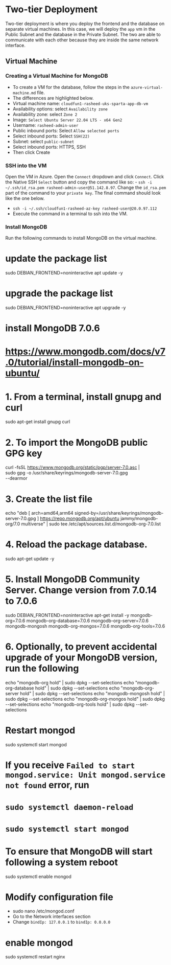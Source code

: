 # Two-tier Deployment

Two-tier deployment is where you deploy the frontend and the database on separate virtual machines. In this case, we will deploy the `app` vm in the Public Subnet and the database in the Private Subnet. The two are able to communicate with each other because they are inside the same network interface.

## Virtual Machine

### Creating a Virtual Machine for MongoDB

- To create a VM for the database, follow the steps in the `azure-virtual-machine.md` file.
- The differences are highlighted below.
- Virtual machine name: `cloudfun1-rasheed-uks-sparta-app-db-vm`
- Availability options: select `Availability zone`
- Availability zone: select `Zone 2`
- Image: `Select Ubuntu Server 22.04 LTS - x64 Gen2`
- Username: `rasheed-admin-user`
- Public inbound ports: Select `Allow selected ports`
- Select inbound ports: Select `SSH(22)`
- Subnet: select `public-subnet`
- Select inbound ports: HTTPS, SSH
- Then click Create

### SSH into the VM

Open the VM in Azure. Open the `Connect` dropdown and click `Connect`. Click the Native SSH `Select` button and copy the command like so: - `ssh -i ~/.ssh/id_rsa.pem rasheed-admin-user@51.142.8.97`. Change the `id_rsa.pem` part of the command to your `private key`. The final command should look like the one below.

- `ssh -i ~/.ssh/cloudfun1-rasheed-az-key rasheed-user@20.0.97.112`
- Execute the command in a terminal to ssh into the VM.

### Install MongoDB

Run the following commands to install MongoDB on the virtual machine.

# update the package list
sudo DEBIAN_FRONTEND=noninteractive apt update -y

# upgrade the package list
sudo DEBIAN_FRONTEND=noninteractive apt upgrade -y

# install MongoDB 7.0.6
# https://www.mongodb.com/docs/v7.0/tutorial/install-mongodb-on-ubuntu/
# 1. From a terminal, install gnupg and curl
sudo apt-get install gnupg curl

# 2. To import the MongoDB public GPG key
curl -fsSL https://www.mongodb.org/static/pgp/server-7.0.asc | \
   sudo gpg -o /usr/share/keyrings/mongodb-server-7.0.gpg \
   --dearmor

# 3. Create the list file
echo "deb [ arch=amd64,arm64 signed-by=/usr/share/keyrings/mongodb-server-7.0.gpg ] https://repo.mongodb.org/apt/ubuntu jammy/mongodb-org/7.0 multiverse" | sudo tee /etc/apt/sources.list.d/mongodb-org-7.0.list

# 4. Reload the package database.
sudo apt-get update -y

# 5. Install MongoDB Community Server. Change version from 7.0.14 to 7.0.6
sudo DEBIAN_FRONTEND=noninteractive apt-get install -y mongodb-org=7.0.6 mongodb-org-database=7.0.6 mongodb-org-server=7.0.6 mongodb-mongosh mongodb-org-mongos=7.0.6 mongodb-org-tools=7.0.6

# 6. Optionally, to prevent accidental upgrade of your MongoDB version, run the following
echo "mongodb-org hold" | sudo dpkg --set-selections
echo "mongodb-org-database hold" | sudo dpkg --set-selections
echo "mongodb-org-server hold" | sudo dpkg --set-selections
echo "mongodb-mongosh hold" | sudo dpkg --set-selections
echo "mongodb-org-mongos hold" | sudo dpkg --set-selections
echo "mongodb-org-tools hold" | sudo dpkg --set-selections

# Restart mongod
sudo systemctl start mongod

# If you receive `Failed to start mongod.service: Unit mongod.service not found` error, run
# `sudo systemctl daemon-reload`
# `sudo systemctl start mongod`

# To ensure that MongoDB will start following a system reboot
sudo systemctl enable mongod

# Modify configuration file
- sudo nano /etc/mongod.conf
- Go to the Network interfaces section
- Change `bindIp: 127.0.0.1` to `bindIp: 0.0.0.0`

# enable mongod
sudo systemctl restart nginx
